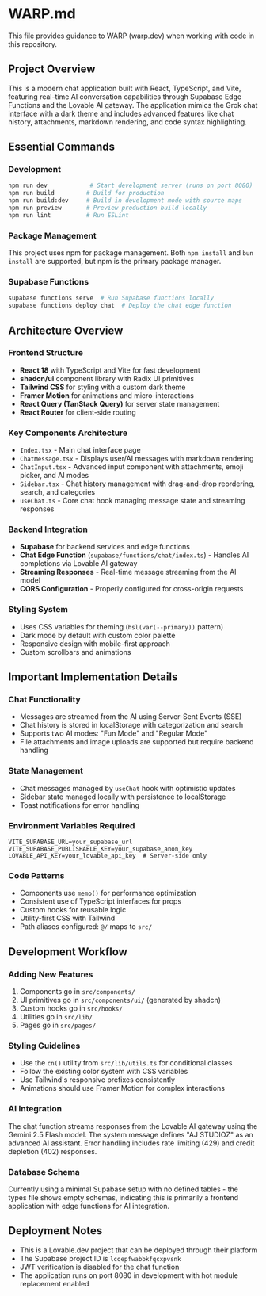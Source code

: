 # WARP.md

This file provides guidance to WARP (warp.dev) when working with code in this repository.

## Project Overview

This is a modern chat application built with React, TypeScript, and Vite, featuring real-time AI conversation capabilities through Supabase Edge Functions and the Lovable AI gateway. The application mimics the Grok chat interface with a dark theme and includes advanced features like chat history, attachments, markdown rendering, and code syntax highlighting.

## Essential Commands

### Development
```bash
npm run dev            # Start development server (runs on port 8080)
npm run build         # Build for production
npm run build:dev     # Build in development mode with source maps
npm run preview       # Preview production build locally
npm run lint          # Run ESLint
```

### Package Management
This project uses npm for package management. Both `npm install` and `bun install` are supported, but npm is the primary package manager.

### Supabase Functions
```bash
supabase functions serve  # Run Supabase functions locally
supabase functions deploy chat  # Deploy the chat edge function
```

## Architecture Overview

### Frontend Structure
- **React 18** with TypeScript and Vite for fast development
- **shadcn/ui** component library with Radix UI primitives
- **Tailwind CSS** for styling with a custom dark theme
- **Framer Motion** for animations and micro-interactions
- **React Query (TanStack Query)** for server state management
- **React Router** for client-side routing

### Key Components Architecture
- `Index.tsx` - Main chat interface page
- `ChatMessage.tsx` - Displays user/AI messages with markdown rendering
- `ChatInput.tsx` - Advanced input component with attachments, emoji picker, and AI modes
- `Sidebar.tsx` - Chat history management with drag-and-drop reordering, search, and categories
- `useChat.ts` - Core chat hook managing message state and streaming responses

### Backend Integration
- **Supabase** for backend services and edge functions
- **Chat Edge Function** (`supabase/functions/chat/index.ts`) - Handles AI completions via Lovable AI gateway
- **Streaming Responses** - Real-time message streaming from the AI model
- **CORS Configuration** - Properly configured for cross-origin requests

### Styling System
- Uses CSS variables for theming (`hsl(var(--primary))` pattern)
- Dark mode by default with custom color palette
- Responsive design with mobile-first approach
- Custom scrollbars and animations

## Important Implementation Details

### Chat Functionality
- Messages are streamed from the AI using Server-Sent Events (SSE)
- Chat history is stored in localStorage with categorization and search
- Supports two AI modes: "Fun Mode" and "Regular Mode"
- File attachments and image uploads are supported but require backend handling

### State Management
- Chat messages managed by `useChat` hook with optimistic updates
- Sidebar state managed locally with persistence to localStorage
- Toast notifications for error handling

### Environment Variables Required
```
VITE_SUPABASE_URL=your_supabase_url
VITE_SUPABASE_PUBLISHABLE_KEY=your_supabase_anon_key
LOVABLE_API_KEY=your_lovable_api_key  # Server-side only
```

### Code Patterns
- Components use `memo()` for performance optimization
- Consistent use of TypeScript interfaces for props
- Custom hooks for reusable logic
- Utility-first CSS with Tailwind
- Path aliases configured: `@/` maps to `src/`

## Development Workflow

### Adding New Features
1. Components go in `src/components/` 
2. UI primitives go in `src/components/ui/` (generated by shadcn)
3. Custom hooks go in `src/hooks/`
4. Utilities go in `src/lib/`
5. Pages go in `src/pages/`

### Styling Guidelines
- Use the `cn()` utility from `src/lib/utils.ts` for conditional classes
- Follow the existing color system with CSS variables
- Use Tailwind's responsive prefixes consistently
- Animations should use Framer Motion for complex interactions

### AI Integration
The chat function streams responses from the Lovable AI gateway using the Gemini 2.5 Flash model. The system message defines "AJ STUDIOZ" as an advanced AI assistant. Error handling includes rate limiting (429) and credit depletion (402) responses.

### Database Schema
Currently using a minimal Supabase setup with no defined tables - the types file shows empty schemas, indicating this is primarily a frontend application with edge functions for AI integration.

## Deployment Notes
- This is a Lovable.dev project that can be deployed through their platform
- The Supabase project ID is `lcqepfwabbkfqcxpvsnk`
- JWT verification is disabled for the chat function
- The application runs on port 8080 in development with hot module replacement enabled